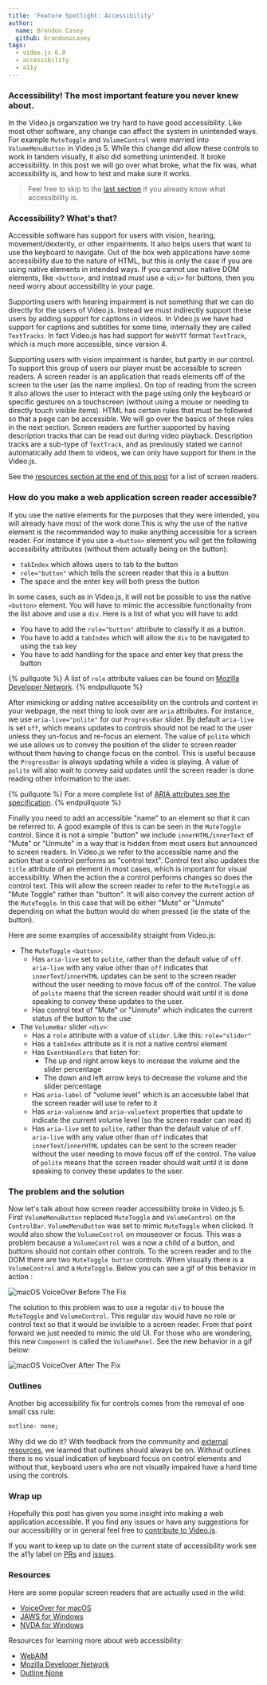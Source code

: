 ```yaml
---
title: 'Feature Spotlight: Accessibility'
author:
  name: Brandon Casey
  github: brandonocasey
tags:
  - video.js 6.0
  - accessibility
  - a11y
---
```


### Accessibility! The most important feature you never knew about.

In the Video.js organization we try hard to have good accessibility. Like most other software, any change can affect the system in unintended ways. For example `MuteToggle` and `VolumeControl` were married into `VolumeMenuButton` in Video.js 5. While this change did allow these controls to work in tandem visually, it also did something unintended. It broke accessibility. In this post we will go over what broke, what the fix was, what accessibility is, and how to test and make sure it works.

> Feel free to skip to the [last section](#The-problem-and-the-solution) if you already know what accessibility is.

### Accessibility? What's that?

Accessible software has support for users with vision, hearing, movement/dexterity, or other impairments. It also helps users that want to use the keyboard to navigate. Out of the box web applications have some accessibility due to the nature of HTML, but this is only the case if you are using native elements in intended ways. If you cannot use native DOM elements, like `<button>`, and instead must use a `<div>` for buttons, then you need worry about accessibility in your page.

Supporting users with hearing impairment is not something that we can do directly for the users of Video.js. Instead we must indirectly support these users by adding support for captions in videos. In Video.js we have had support for captions and subtitles for some time, internally they are called `TextTracks`. In fact Video.js has had support for `WebVTT` format `TextTrack`, which is much more accessible, since version 4.

Supporting users with vision impairment is harder, but partly in our control. To support this group of users our player must be accessible to screen readers. A screen reader is an application that reads elements off of the screen to the user (as the name implies). On top of reading from the screen it also allows the user to interact with the page using only the keyboard or specific gestures on a touchscreen (without using a mouse or needing to directly touch visible items). HTML has certain rules that must be followed so that a page can be accessible. We will go over the basics of these rules in the next section. Screen readers are further supported by having description tracks that can be read out during video playback. Description tracks are a sub-type of `TextTrack`, and as previously stated we cannot automatically add them to videos, we can only have support for them in the Video.js.

See the [resources section at the end of this post](#resources) for a list of screen readers.

### How do you make a web application screen reader accessible?

If you use the native elements for the purposes that they were intended, you will already have most of the work done.This is why the use of the native element is the recommended way to make anything accessible for a screen reader. For instance if you use a `<button>` element you will get the following accessibility attributes (without them actually being on the button):
* `tabIndex` which allows users to tab to the button
* `role="button"` which tells the screen reader that this is a button
* The space and the enter key will both press the button

In some cases, such as in Video.js, it will not be possible to use the native `<button>` element. You will have to mimic the accessible functionality from the list above and use a `div`. Here is a list of what you will have to add:
* You have to add the `role="button"` attribute to classify it as a button.
* You have to add a `tabIndex` which will allow the `div` to be navigated to using the `tab` key
* You have to add handling for the space and enter key that press the button

{% pullquote %}
A list of `role` attribute values can be found on [Mozilla Developer Network](https://developer.mozilla.org/en-US/docs/Web/Accessibility/ARIA/ARIA_Techniques#Composite_roles).
{% endpullquote %}

After mimicking or adding native accessibility on the controls and content in your webpage, the next thing to look over are `aria` attributes. For instance, we use `aria-live="polite"` for our `ProgressBar` slider. By default `aria-live` is set `off`, which means updates to controls should not be read to the user unless they un-focus and re-focus an element. The value of `polite` which we use allows us to convey the position of the slider to screen reader without them having to change focus on the control. This is useful because the `ProgressBar` is always updating while a video is playing. A value of `polite` will also wait to convey said updates until the screen reader is done reading other information to the user.

{% pullquote %}
For a more complete list of [ARIA attributes see the specification](https://www.w3.org/TR/wai-aria-1.1/).
{% endpullquote %}

Finally you need to add an accessible "name" to an element so that it can be referred to. A good example of this is can be seen in the `MuteToggle` control. Since it is not a simple "button" we include `innerHTML`/`innerText` of "Mute" or "Unmute" in a way that is hidden from most users but announced to screen readers. In Video.js we refer to the accessible name and the action that a control performs as "control text". Control text also updates the `title` attribute of an element in most cases, which is important for visual accessibility. When the action the a control performs changes so does the control text. This will allow the screen reader to refer to the `MuteToggle` as "Mute Toggle" rather than "button". It will also convey the current action of the `MuteToggle`. In this case that will be either "Mute" or "Unmute" depending on what the button would do when pressed (ie the state of the button).

Here are some examples of accessibility straight from Video.js:
* The `MuteToggle` `<button>`:
  * Has `aria-live` set to `polite`, rather than the default value of `off`. `aria-live` with any value other than `off` indicates that `innerText`/`innerHTML` updates can be sent to the screen reader without the user needing to move focus off of the control. The value of `polite` maens that the screen reader should wait until it is done speaking to convey these updates to the user.
  * Has control text of "Mute" or "Unmute" which indicates the current status of the button to the use
* The `VolumeBar` slider `<div>`:
  * Has a `role` attribute with a value of `slider`. Like this: `role="slider"`
  * Has a `tabIndex` attribute as it is not a native control element
  * Has `EventHandlers` that listen for:
    * The up and right arrow keys to increase the volume and the slider percentage
    * The down and left arrow keys to decrease the volume and the slider percentage
  * Has `aria-label` of "volume level" which is an accessible label that the screen reader will use to refer to it
  * Has `aria-valuenow` and `aria-valuetext` properties that update to indicate the current volume level (so the screen reader can read it)
  * Has `aria-live` set to `polite`, rather than the default value of `off`. `aria-live` with any value other than `off` indicates that `innerText`/`innerHTML` updates can be sent to the screen reader without the user needing to move focus off of the control. The value of `polite` means that the screen reader should wait until it is done speaking to convey these updates to the user.

### The problem and the solution

Now let's talk about how screen reader accessibility broke in Video.js 5. First `VolumeMenuButton` replaced `MuteToggle` and `VolumeControl` on the `ControlBar`. `VolumeMenuButton` was set to mimic `MuteToggle` when clicked. It would also show the `VolumeControl` on mouseover or focus. This was a problem because a `VolumeControl` was a now a child of a button, and buttons should not contain other controls. To the screen reader and to the DOM there are two `MuteToggle button` controls. When visually there is a `VolumeControl` and a `MuteToggle`. Below you can see a gif of this behavior in action :

![macOS `VoiceOver` Before The Fix](before-the-fix.gif)

The solution to this problem was to use a regular `div` to house the `MuteToggle` and `VolumeControl`. This regular `div` would have no role or control text so that it would be invisible to a screen reader. From that point forward we just needed to mimic the old UI. For those who are wondering, this new `Component` is called the `VolumePanel`. See the new behavior in a gif below:

![macOS `VoiceOver` After The Fix](after-the-fix.gif)

### Outlines

Another big accessibility fix for controls comes from the removal of one small css rule:

```css
outline: none;
```

Why did we do it? With feedback from the community and [external resources](http://www.outlinenone.com/), we learned that outlines should always be on. Without outlines there is no visual indication of keyboard focus on control elements and without that, keyboard users who are not visually impaired have a hard time using the controls.

### Wrap up

Hopefully this post has given you some insight into making a web application accessible. If you find any issues or have any suggestions for our accessibility or in general feel free to [contribute to Video.js](https://github.com/videojs/video.js/blob/master/CONTRIBUTING.md).

If you want to keep up to date on the current state of accessibility work see the a11y label on [PRs](https://github.com/videojs/video.js/pulls?q=is%3Apr+is%3Aopen+label%3Aa11y) and [issues](https://github.com/videojs/video.js/issues?q=is%3Aissue+is%3Aopen+label%3Aa11y).

### Resources

Here are some popular screen readers that are actually used in the wild:

* [VoiceOver for macOS](http://www.apple.com/accessibility/mac/vision/)
* [JAWS for Windows](https://www.freedomscientific.com/Downloads/JAWS)
* [NVDA for Windows](http://www.nvaccess.org/)

Resources for learning more about web accessibility:

* [WebAIM](http://webaim.org/)
* [Mozilla Developer Network](https://developer.mozilla.org/en-US/docs/Web/Accessibility)
* [Outline None](http://www.outlinenone.com/)


